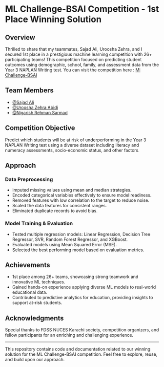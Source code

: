 # ML Challenge-BSAI Competition - 1st Place Winning Solution

## Overview
Thrilled to share that my teammates, Sajad Ali, Uroosha Zehra, and I secured 1st place in a prestigious machine learning competition with 26+ participating teams! This competition focused on predicting student outcomes using demographic, school, family, and assessment data from the Year 3 NAPLAN Writing test. You can visit the competition here : [Ml Challenge-BSAI](https://www.kaggle.com/competitions/ml-challenge-bsai)

## Team Members
- [@Sajad Ali]()
- [@Uroosha Zehra Abidi](https://github.com/Uroosha4048)
- [@Nigarish Rehman Sarmad](https://github.com/nigarishrehmansarmad)

## Competition Objective
Predict which students will be at risk of underperforming in the Year 3 NAPLAN Writing test using a diverse dataset including literacy and numeracy assessments, socio-economic status, and other factors.

## Approach

### Data Preprocessing
- Imputed missing values using mean and median strategies.
- Encoded categorical variables effectively to ensure model readiness.
- Removed features with low correlation to the target to reduce noise.
- Scaled the data features for consistent ranges.
- Eliminated duplicate records to avoid bias.

### Model Training & Evaluation
- Tested multiple regression models: Linear Regression, Decision Tree Regressor, SVR, Random Forest Regressor, and XGBoost.
- Evaluated models using Mean Squared Error (MSE).
- Selected the best performing model based on evaluation metrics.

## Achievements
- 1st place among 26+ teams, showcasing strong teamwork and innovative ML techniques.
- Gained hands-on experience applying diverse ML models to real-world educational data.
- Contributed to predictive analytics for education, providing insights to support at-risk students.

## Acknowledgments
Special thanks to FDSS NUCES Karachi society, competition organizers, and fellow participants for an enriching and challenging experience.

---

This repository contains code and documentation related to our winning solution for the ML Challenge-BSAI competition. Feel free to explore, reuse, and build upon our approach.

